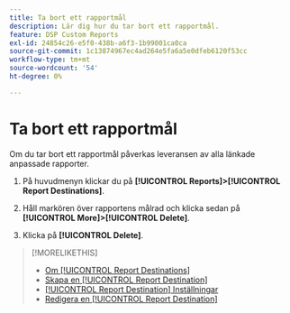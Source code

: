 ```yaml
---
title: Ta bort ett rapportmål
description: Lär dig hur du tar bort ett rapportmål.
feature: DSP Custom Reports
exl-id: 24854c26-e5f0-438b-a6f3-1b99001ca0ca
source-git-commit: 1c13874967ec4ad264e5fa6a5e0dfeb6120f53cc
workflow-type: tm+mt
source-wordcount: '54'
ht-degree: 0%

---
```


# Ta bort ett rapportmål

Om du tar bort ett rapportmål påverkas leveransen av alla länkade anpassade rapporter.

1. På huvudmenyn klickar du på **[!UICONTROL Reports]>[!UICONTROL Report Destinations]**.

1. Håll markören över rapportens målrad och klicka sedan på **[!UICONTROL More]>[!UICONTROL Delete]**.

1. Klicka på **[!UICONTROL Delete]**.

>[!MORELIKETHIS]
>
>* [Om [!UICONTROL Report Destinations]](/help/dsp/reports/report-destinations/report-destination-about.md)
>* [Skapa en [!UICONTROL Report Destination]](/help/dsp/reports/report-destinations/report-destination-create.md)
>* [[!UICONTROL Report Destination] Inställningar](/help/dsp/reports/report-destinations/report-destination-settings.md)
>* [Redigera en [!UICONTROL Report Destination]](/help/dsp/reports/report-destinations/report-destination-edit.md)

